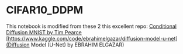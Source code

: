 # CIFAR10_DDPM
This notebook is modified from these 2 this excellent repo:
[Conditional Diffusion MNIST by Tim Pearce](https://github.com/TeaPearce/Conditional_Diffusion_MNIST)
[https://www.kaggle.com/code/ebrahimelgazar/diffusion-model-u-net](Diffusion Model (U-Net) by EBRAHIM ELGAZAR)
